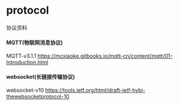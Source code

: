# protocol
协议资料


#### MQTT(物联网消息协议)

MQTT-v3.1.1 https://mcxiaoke.gitbooks.io/mqtt-cn/content/mqtt/01-Introduction.html

#### websocket(长链接传输协议)

websocket-v10 https://tools.ietf.org/html/draft-ietf-hybi-thewebsocketprotocol-10
